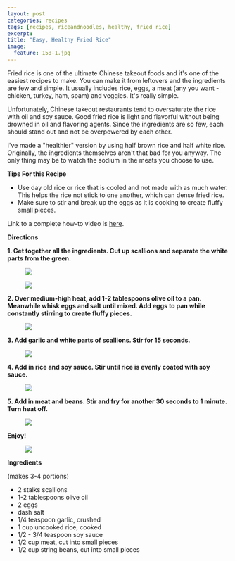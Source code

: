```yaml
---
layout: post
categories: recipes
tags: [recipes, riceandnoodles, healthy, fried rice]
excerpt: 
title: "Easy, Healthy Fried Rice"
image:
  feature: 158-1.jpg
---
```


Fried rice is one of the ultimate Chinese takeout foods and it's one of the easiest recipes to make.  You can make it from leftovers and the ingredients are few and simple.  It usually includes rice, eggs, a meat (any you want - chicken, turkey, ham, spam) and veggies.  It's really simple.

Unfortunately, Chinese takeout restaurants tend to oversaturate the rice with oil and soy sauce.  Good fried rice is light and flavorful without being drowned in oil and flavoring agents.  Since the ingredients are so few, each should stand out and not be overpowered by each other.

I've made a "healthier" version by using half brown rice and half white rice.  Originally, the ingredients themselves aren't that bad for you anyway.  The only thing may be to watch the sodium in the meats you choose to use. 

__Tips For this Recipe__

- Use day old rice or rice that is cooled and not made with as much water.  This helps the rice not stick to one another, which can dense fried rice.
- Make sure to stir and break up the eggs as it is cooking to create fluffy small pieces.

Link to a complete how-to video is [here](http://eastmeetskitchen.com/videos/easy-and-healthy-fried-rice.html).

__Directions__

__1. Get together all the ingredients.  Cut up scallions and separate the white parts from the green.__

<figure> <img src='/images/158-2.jpg'> </figure>

<figure> <img src='/images/158-4.jpg'> </figure>

__2. Over medium-high heat, add 1-2 tablespoons olive oil to a pan. Meanwhile whisk eggs and salt until mixed.  Add eggs to pan while constantly stirring to create fluffy pieces.__

<figure> <img src='/images/158-6.jpg'> </figure>

__3. Add garlic and white parts of scallions.  Stir for 15 seconds.__

<figure> <img src='/images/158-7.jpg'> </figure>

__4. Add in rice and soy sauce.  Stir until rice is evenly coated with soy sauce.__

<figure> <img src='/images/158-8.jpg'> </figure>

__5. Add in meat and beans.  Stir and fry for another 30 seconds to 1 minute.  Turn heat off.__

<figure> <img src='/images/158-9.jpg'> </figure>

__Enjoy!__

<figure> <img src='/images/158-10.jpg'> </figure>


<section class='recipe'>
<p><strong>Ingredients</strong></p>

<p>(makes 3-4 portions)</p>

<ul><li>2 stalks scallions</li><li>1-2 tablespoons olive oil</li><li>2 eggs</li><li>dash salt</li><li>1/4 teaspoon garlic, crushed</li><li>1 cup uncooked rice, cooked</li><li>1/2 - 3/4 teaspoon soy sauce</li><li>1/2 cup meat, cut into small pieces</li><li>1/2 cup string beans, cut into small pieces</li></ul></section>